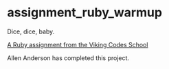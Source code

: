 assignment_ruby_warmup
======================

Dice, dice, baby.

[A Ruby assignment from the Viking Codes School](http://www.vikingcodeschool.com)

Allen Anderson has completed this project.
